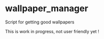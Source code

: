 # wallpaper_manager
Script for getting good wallpapers

This is work in progress, not user friendly yet !
